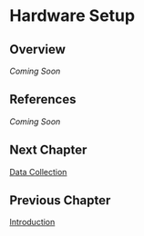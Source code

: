 # Hardware Setup

## Overview
_Coming Soon_


## References
_Coming Soon_


## Next Chapter
[Data Collection](https://github.com/UCaNLabUMB/gr-owc/blob/main/docs/Chapters/Data_Collection.md)

## Previous Chapter
[Introduction](https://github.com/UCaNLabUMB/gr-owc/blob/main/docs/Chapters/Overview.md)

